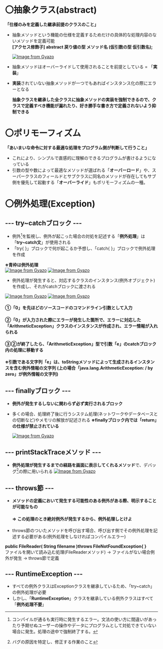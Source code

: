 # 〇抽象クラス(abstract)
**「仕様のみを定義した継承前提のクラスのこと」**
- 抽象メソッドという機能の仕様を定義するためだけの具体的な処理内容のないメソッドを定義可能\
  **[アクセス修飾子] abstract 戻り値の型 メソッド名 (仮引数の型 仮引数名);**
  
  [![Image from Gyazo](https://i.gyazo.com/b07ea1b1b45074938a16e62bb7120462.png)](https://gyazo.com/b07ea1b1b45074938a16e62bb7120462)
- 抽象メソッドはオーバーライドして使用されることを前提としている = 「**実装**」
- **実装**されていない抽象メソッドが一つでもあればインスタンス化の際にエラーとなる

  **抽象クラスを継承した全クラスに抽象メソッドの実装を強制できるので、クラスで定義すべき機能が漏れたり、好き勝手な書き方で定義されないよう抑制できる**

# 〇ポリモーフィズム
**「あいまいな命令に対する最適な処理をプログラム側が判断して行うこと」**
- これにより、シンプルで直感的に理解のできるプログラムが書けるようになっている
- 引数の型や数によって最適なメソッドが選ばれる「**オーバーロード**」や、スーパークラスのフィールドとサブクラスに同名のメソッドが存在してもサブ側を優先して起動する「**オーバーライド**」もポリモーフィズムの一種。

# 〇例外処理(Exception)
## --- try~catchブロック ---
- 例外[^1]を監視し、例外が起こった場合の対処を記述する「**例外処理**」は「**try~catch文**」が使用される
- 「try{ }」ブロックで何が起こるか予想し、「catch{ }」ブロックで例外処理を作成

**※青枠は例外処理**\
[![Image from Gyazo](https://i.gyazo.com/6b100a43b7792a059455c0970446a845.png)](https://gyazo.com/6b100a43b7792a059455c0970446a845)
[![Image from Gyazo](https://i.gyazo.com/589bb93a11f139c9bffb39622c2b817d.png)](https://gyazo.com/589bb93a11f139c9bffb39622c2b817d)

- 例外処理が発生すると、対応するクラスのインスタンス(例外オブジェクト)を作成し、それがcatchブロックに渡される

[![Image from Gyazo](https://i.gyazo.com/8b4066506179e5830db9fcad9008ea86.png)](https://gyazo.com/8b4066506179e5830db9fcad9008ea86)
[![Image from Gyazo](https://i.gyazo.com/3d7d9eb2f6f932d5c99ea44372abb205.png)](https://gyazo.com/3d7d9eb2f6f932d5c99ea44372abb205)

#### ①「0」を先ほどのソースコードのコマンドライン引数として入力
#### ②「0」が入力された際にエラーが発生した箇所で、エラーに対応した「ArithmeticException」クラスのインスタンスが作成され、エラー情報が入れられる
#### ③②が終了したら、「ArithmeticException」型で引数「e」のcatchブロック内の処理に移動する
**※引数である文字列「e」は、toStringメソッドによって生成されるインスタンスを含む例外情報の文字列
(上の場合「java.lang.ArithmeticException: / by zero」が例外情報の文字列)**
  [^1]:コンパイルが通るも実行時に発生するエラー。文法の使い方に間違いがあったり予期せぬユーザーの操作やデータにプログラムとして対処できていない場合に発生。処理の途中で強制終了する。
## --- finallyブロック ---
- **例外が発生するしないに関わらず必ず実行されるブロック**
- 多くの場合、処理終了後に行うシステム処理(ネットワークやデータベースとの切断など)やメモリの解放が記述される
  **※finallyブロック内では「return」の仕様が禁止されている**

   [![Image from Gyazo](https://i.gyazo.com/4a14c468fad2d9370f2bdb037903aeec.png)](https://gyazo.com/4a14c468fad2d9370f2bdb037903aeec)

## --- printStackTraceメソッド ---
- **例外処理が発生するまでの経路を画面に表示してくれるメソッド**で、デバッグ[^2]の際に用いられる
  [![Image from Gyazo](https://i.gyazo.com/c39874fe26f6a6a2351524f495c2172f.png)](https://gyazo.com/c39874fe26f6a6a2351524f495c2172f)

## --- throws節 ---
- **メソッドの定義において発生する可能性のある例外がある際、明示することが可能なもの**
  #### ⇒ この処理のとき絶対例外が発生するから、例外処理しとけよ
- throws節のついたメソッドを呼び出す場合、呼び出す側でその例外処理を記述する必要がある(例外処理をしなければコンパイルエラー)

**public FileReader( String filename )throws FileNotFoundException{ }**\
ファイルを開いて読み込む処理(FileReaderメソッド) → ファイルがない場合例外が発生 → throws節で定義

## --- RuntimeException ---
- すべての例外クラスはExceptionクラスを継承しているため、「try~catch」の例外処理が必要
- しかし、「**RuntimeException**」クラスを継承している例外クラスはすべて「**例外処理不要**」
[^2]:バグの原因を特定し、修正する作業のこと
